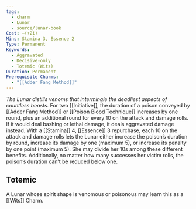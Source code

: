 ```yaml
---
tags:
  - charm
  - Lunar
  - source/lunar-book
Cost: —(+2i)
Mins: Stamina 3, Essence 2
Type: Permanent
Keywords:
  - Aggravated
  - Decisive-only
  - Totemic (Wits)
Duration: Permanent
Prerequisite Charms:
  - "[[Adder Fang Method]]"
---
```

*The Lunar distills venoms that intermingle the deadliest aspects of countless beasts.*
For two [[Initiative]], the duration of a poison conveyed by [[Adder Fang Method]] or [[Poison Blood Technique]] increases by one round, plus an additional round for every 10 on the attack and damage rolls. If it would deal bashing or lethal damage, it deals aggravated damage instead. With a [[Stamina]] 4, [[Essence]] 3 repurchase, each 10 on the attack and damage rolls lets the Lunar either increase the poison’s duration by round, increase its damage by one (maximum 5), or increase its penalty by one point (maximum 5). She may divide her 10s among these different benefits. Additionally, no matter how many successes her victim rolls, the poison’s duration can’t be reduced below one. 
## Totemic 

A Lunar whose spirit shape is venomous or poisonous may learn this as a [[Wits]] Charm.